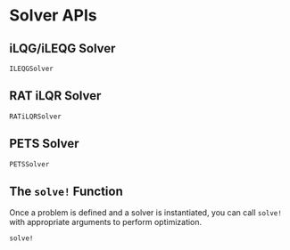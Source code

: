 Solver APIs
===========

iLQG/iLEQG Solver
-----------------

```@docs
ILEQGSolver
```

RAT iLQR Solver
---------------

```@docs
RATiLQRSolver
```

PETS Solver
-----------

```@docs
PETSSolver
```

The `solve!` Function
---------------------

Once a problem is defined and a solver is instantiated, you can call `solve!` with appropriate arguments to perform optimization.

```@docs
solve!
```
